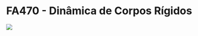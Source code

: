 # FA470 - Dinâmica de Corpos Rígidos

<p>
  <img src="https://user-images.githubusercontent.com/55260736/80920919-3e906180-8d49-11ea-9b80-ccec2c73f663.png"/>
</p>